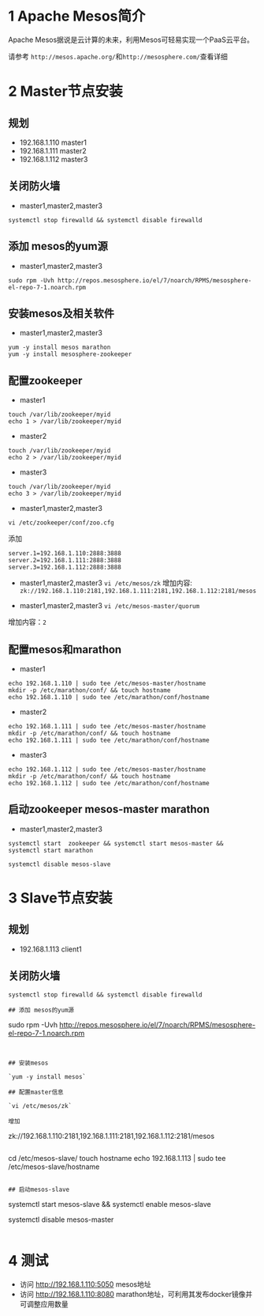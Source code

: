 # 1 Apache Mesos简介

Apache Mesos据说是云计算的未来，利用Mesos可轻易实现一个PaaS云平台。

请参考 `http://mesos.apache.org/`和`http://mesosphere.com/`查看详细

# 2 Master节点安装

## 规划

- 192.168.1.110 master1
- 192.168.1.111 master2
- 192.168.1.112 master3

## 关闭防火墙

- master1,master2,master3
```
systemctl stop firewalld && systemctl disable firewalld
```

## 添加 mesos的yum源

- master1,master2,master3
```
sudo rpm -Uvh http://repos.mesosphere.io/el/7/noarch/RPMS/mesosphere-el-repo-7-1.noarch.rpm
```


## 安装mesos及相关软件

- master1,master2,master3
```
yum -y install mesos marathon
yum -y install mesosphere-zookeeper
```

## 配置zookeeper

- master1
```
touch /var/lib/zookeeper/myid
echo 1 > /var/lib/zookeeper/myid
```

- master2
```
touch /var/lib/zookeeper/myid
echo 2 > /var/lib/zookeeper/myid
```

- master3
```
touch /var/lib/zookeeper/myid
echo 3 > /var/lib/zookeeper/myid
```


- master1,master2,master3

`vi /etc/zookeeper/conf/zoo.cfg`

添加

```
server.1=192.168.1.110:2888:3888
server.2=192.168.1.111:2888:3888
server.3=192.168.1.112:2888:3888
```

- master1,master2,master3
`vi /etc/mesos/zk`
增加内容:
`zk://192.168.1.110:2181,192.168.1.111:2181,192.168.1.112:2181/mesos`

- master1,master2,master3
`vi /etc/mesos-master/quorum`

增加内容：`2`

## 配置mesos和marathon

- master1
```
echo 192.168.1.110 | sudo tee /etc/mesos-master/hostname
mkdir -p /etc/marathon/conf/ && touch hostname
echo 192.168.1.110 | sudo tee /etc/marathon/conf/hostname
```

- master2
```
echo 192.168.1.111 | sudo tee /etc/mesos-master/hostname
mkdir -p /etc/marathon/conf/ && touch hostname
echo 192.168.1.111 | sudo tee /etc/marathon/conf/hostname
```

- master3
```
echo 192.168.1.112 | sudo tee /etc/mesos-master/hostname
mkdir -p /etc/marathon/conf/ && touch hostname
echo 192.168.1.112 | sudo tee /etc/marathon/conf/hostname
```


## 启动zookeeper mesos-master marathon

- master1,master2,master3
```
systemctl start  zookeeper && systemctl start mesos-master && systemctl start marathon

systemctl disable mesos-slave
```



# 3 Slave节点安装

## 规划

- 192.168.1.113 client1

## 关闭防火墙

```
systemctl stop firewalld && systemctl disable firewalld

## 添加 mesos的yum源

```
sudo rpm -Uvh http://repos.mesosphere.io/el/7/noarch/RPMS/mesosphere-el-repo-7-1.noarch.rpm
```


## 安装mesos

`yum -y install mesos`

## 配置master信息

`vi /etc/mesos/zk`

增加

```
zk://192.168.1.110:2181,192.168.1.111:2181,192.168.1.112:2181/mesos
```

```
cd /etc/mesos-slave/
touch hostname
echo 192.168.1.113 | sudo tee /etc/mesos-slave/hostname
```

## 启动mesos-slave

```
systemctl start  mesos-slave  && systemctl enable  mesos-slave

systemctl disable mesos-master
```

```

# 4 测试

- 访问 http://192.168.1.110:5050 mesos地址
- 访问 http://192.168.1.110:8080 marathon地址，可利用其发布docker镜像并可调整应用数量





